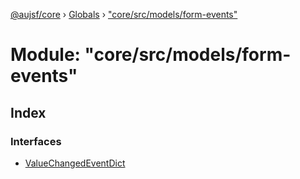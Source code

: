 [@aujsf/core](../README.md) › [Globals](../globals.md) › ["core/src/models/form-events"](_core_src_models_form_events_.md)

# Module: "core/src/models/form-events"

## Index

### Interfaces

* [ValueChangedEventDict](../interfaces/_core_src_models_form_events_.valuechangedeventdict.md)
